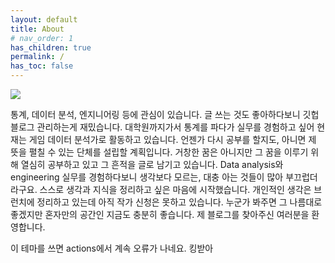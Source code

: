 ```yaml
---
layout: default
title: About
# nav_order: 1
has_children: true
permalink: /
has_toc: false
---
```


![](https://s-seo.github.io/assets/images/KakaoTalk_20211226_134517319.PNG) 

통계, 데이터 분석, 엔지니어링 등에 관심이 있습니다. 글 쓰는 것도 좋아하다보니 깃헙 블로그 관리하는게 재밌습니다. 대학원까지가서 통계를 파다가 실무를 경험하고 싶어 현재는 게임 데이터 분석가로 활동하고 있습니다. 언젠가 다시 공부를 할지도, 아니면 제 뜻을 펼칠 수 있는 단체를 설립할 계획입니다. 거창한 꿈은 아니지만 그 꿈을 이루기 위해 열심히 공부하고 있고 그 흔적을 글로 남기고 있습니다. Data analysis와 engineering 실무를 경험하다보니 생각보다 모르는, 대충 아는 것들이 많아 부끄럽더라구요. 스스로 생각과 지식을 정리하고 싶은 마음에 시작했습니다. 개인적인 생각은 브런치에 정리하고 있는데 아직 작가 신청은 못하고 있습니다. 누군가 봐주면 그 나름대로 좋겠지만 혼자만의 공간인 지금도 충분히 좋습니다. 제 블로그를 찾아주신 여러분을 환영합니다.

이 테마를 쓰면 actions에서 계속 오류가 나네요. 킹받아